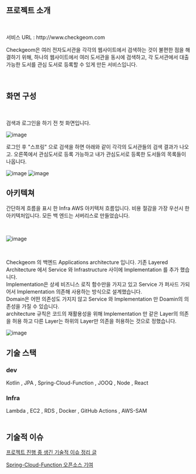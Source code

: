 

<div align
 
<br/>

## 프로젝트 소개 

<br/>
<p>서비스 URL : http://www.checkgeom.com </p>
<p> Checkgeom은 여러 전자도서관을 각각의 웹사이트에서 검색하는 것이 불편한 점을 해결하기 위해, 하나의 웹사이트에서 여러 도서관을 동시에 검색하고,
 각 도서관에서 대출 가능한 도서를 관심 도서로 등록할 수 있게 만든 서비스입니다.
</p>

<br />

## 화면 구성 

<br/>

<p>검색과 로그인을 하기 전 첫 화면입니다. </p>

![image](https://github.com/user-attachments/assets/dbe08381-9441-4c9d-9266-a35147a955de)


<p>로그인 후 "스프링" 으로 검색을 하면 아래와 같이 각각의 도서관들의 검색 결과가 나오고.
오른쪽에서 관심도서로 등록 가능하고 내가 관심도서로 등록한 도서들의 목록들이 나옵니다.
 </p> 

![image](https://github.com/user-attachments/assets/286231c1-849e-473f-ba6d-61529fc5c648)
![image](https://github.com/user-attachments/assets/69268fad-a5cd-48f8-bee7-eff50aeed4e0)



## 아키텍쳐

<p> 간단하게 흐름을 표시 한 Infra AWS 아키텍처 흐름입니다.
비용 절감을 가장 우선시 한 아키텍처입니다. 모든 백 엔드는 서버리스로 만들었습니다. </p> <br/>

![image](https://github.com/user-attachments/assets/3c655673-a960-4d72-9bc4-1e7b1117c613)


<br/>
<p> Checkgeom 의 백엔드 Applications architecture 입니다. 기존 Layered Architecture 에서 Service 와 Infrastructure 사이에 Implementation 를 추가 했습니다. <br/>
  Implementation은 상세 비즈니스 로직 함수만을 가지고 있고 Service 가 퍼사드 가되어서 Implementation 의존해 사용하는 방식으로 설계했습니다. <br/>
 Domain은 어떤 의존성도 가지지 않고 Service 와 Implementation 만 Doamin의 의존성을 가질 수 있습니다. <br/>
 architecture 규칙은 코드의 재활용성을 위해 Implementation 만 같은 Layer의 의존을 허용 하고 다른 Layer는 하위의 Layer만 의존을 허용하는 것으로 정했습니다.  
 </p>

![image](https://github.com/user-attachments/assets/7b7b74ca-62be-4158-919a-33c613d53d70)


## 기술 스택
### dev
<div>
Kotlin , JPA , Spring-Cloud-Function , JOOQ ,  Node , React 
</div>

### Infra
<div>
Lambda , EC2 , RDS , Docker , GitHub Actions , AWS-SAM 
</div>


<br />
 
## 기술적 이슈
<a href = "https://kjg-steady.tistory.com/529"> 프로젝트 진행 중 생긴 기술적 이슈 정리 글 </a> <br/>

<a href= "https://github.com/spring-cloud/spring-cloud-function/pull/1199"> Spring-Cloud-Function 오픈소스 기여</a>
<!-- Lambda 콜드스타트시 동적 IP활당으로 인한 MySQL 복수의 커넥션 점유 -->























